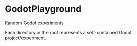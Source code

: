 # GodotPlayground
Random Godot experiments

Each directory in the root represents a self-contained Godot project/experiment.
